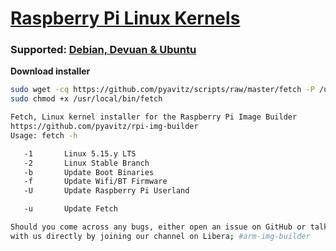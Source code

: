 # [Raspberry Pi Linux Kernels](https://github.com/pyavitz/rpi-img-builder)
### Supported: [Debian, Devuan & Ubuntu](https://github.com/pyavitz/binary/releases/tag/images)
**Download installer**

```sh
sudo wget -cq https://github.com/pyavitz/scripts/raw/master/fetch -P /usr/local/bin
sudo chmod +x /usr/local/bin/fetch
```
```sh
Fetch, Linux kernel installer for the Raspberry Pi Image Builder
https://github.com/pyavitz/rpi-img-builder
Usage: fetch -h

   -1       Linux 5.15.y LTS
   -2       Linux Stable Branch
   -b       Update Boot Binaries
   -f       Update Wifi/BT Firmware
   -U       Update Raspberry Pi Userland

   -u       Update Fetch

Should you come across any bugs, either open an issue on GitHub or talk
with us directly by joining our channel on Libera; #arm-img-builder
```
